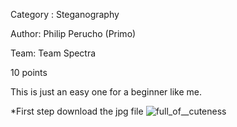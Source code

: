 Category : Steganography

Author: Philip Perucho (Primo)

Team: Team Spectra

10 points

This is just an easy one for a beginner like me.

*First step download the jpg file ![full_of__cuteness](https://user-images.githubusercontent.com/74707908/99648970-9ba5f780-2a8e-11eb-928a-b6e10a617147.jpg)

